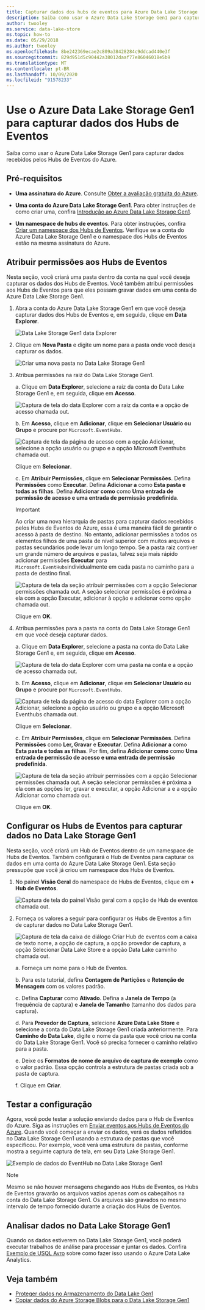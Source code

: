 ```yaml
---
title: Capturar dados dos hubs de eventos para Azure Data Lake Storage Gen1
description: Saiba como usar o Azure Data Lake Storage Gen1 para capturar dados recebidos pelos Hubs de Eventos do Azure. Comece verificando os pré-requisitos.
author: twooley
ms.service: data-lake-store
ms.topic: how-to
ms.date: 05/29/2018
ms.author: twooley
ms.openlocfilehash: 8be242369ecae2c809a38428284c9ddcad440e3f
ms.sourcegitcommit: 829d951d5c90442a38012daaf77e86046018e5b9
ms.translationtype: MT
ms.contentlocale: pt-BR
ms.lasthandoff: 10/09/2020
ms.locfileid: "91578233"
---
```

# <a name="use-azure-data-lake-storage-gen1-to-capture-data-from-event-hubs"></a>Use o Azure Data Lake Storage Gen1 para capturar dados dos Hubs de Eventos

Saiba como usar o Azure Data Lake Storage Gen1 para capturar dados recebidos pelos Hubs de Eventos do Azure.

## <a name="prerequisites"></a>Pré-requisitos

* **Uma assinatura do Azure**. Consulte [Obter a avaliação gratuita do Azure](https://azure.microsoft.com/pricing/free-trial/).

* **Uma conta do Azure Data Lake Storage Gen1**. Para obter instruções de como criar uma, confira [Introdução ao Azure Data Lake Storage Gen1](data-lake-store-get-started-portal.md).

*  **Um namespace de hubs de eventos**. Para obter instruções, confira [Criar um namespace dos Hubs de Eventos](../event-hubs/event-hubs-create.md#create-an-event-hubs-namespace). Verifique se a conta do Azure Data Lake Storage Gen1 e o namespace dos Hubs de Eventos estão na mesma assinatura do Azure.


## <a name="assign-permissions-to-event-hubs"></a>Atribuir permissões aos Hubs de Eventos

Nesta seção, você criará uma pasta dentro da conta na qual você deseja capturar os dados dos Hubs de Eventos. Você também atribui permissões aos Hubs de Eventos para que eles possam gravar dados em uma conta do Azure Data Lake Storage Gen1. 

1. Abra a conta do Azure Data Lake Storage Gen1 em que você deseja capturar dados dos Hubs de Eventos e, em seguida, clique em **Data Explorer**.

    ![Data Lake Storage Gen1 data Explorer](./media/data-lake-store-archive-eventhub-capture/data-lake-store-open-data-explorer.png "Data Lake Storage Gen1 data Explorer")

1.  Clique em **Nova Pasta** e digite um nome para a pasta onde você deseja capturar os dados.

    ![Criar uma nova pasta no Data Lake Storage Gen1](./media/data-lake-store-archive-eventhub-capture/data-lake-store-create-new-folder.png "Criar uma nova pasta no Data Lake Storage Gen1")

1. Atribua permissões na raiz do Data Lake Storage Gen1. 

    a. Clique em **Data Explorer**, selecione a raiz da conta do Data Lake Storage Gen1 e, em seguida, clique em **Acesso**.

    ![Captura de tela do data Explorer com a raiz da conta e a opção de acesso chamada out.](./media/data-lake-store-archive-eventhub-capture/data-lake-store-assign-permissions-to-root.png "Atribuir permissões para a raiz de Data Lake Storage Gen1")

    b. Em **Acesso**, clique em **Adicionar**, clique em **Selecionar Usuário ou Grupo** e procure por `Microsoft.EventHubs`. 

    ![Captura de tela da página de acesso com a opção Adicionar, selecione a opção usuário ou grupo e a opção Microsoft Eventhubs chamada out.](./media/data-lake-store-archive-eventhub-capture/data-lake-store-assign-eventhub-sp.png "Atribuir permissões para a raiz de Data Lake Storage Gen1")
    
    Clique em **Selecionar**.

    c. Em **Atribuir Permissões**, clique em **Selecionar Permissões**. Defina **Permissões** como **Executar**. Defina **Adicionar a** como **Esta pasta e todas as filhas**. Defina **Adicionar como** como **Uma entrada de permissão de acesso e uma entrada de permissão predefinida**.

    > [!IMPORTANT]
    > Ao criar uma nova hierarquia de pastas para capturar dados recebidos pelos Hubs de Eventos do Azure, essa é uma maneira fácil de garantir o acesso à pasta de destino.  No entanto, adicionar permissões a todos os elementos filhos de uma pasta de nível superior com muitos arquivos e pastas secundários pode levar um longo tempo.  Se a pasta raiz contiver um grande número de arquivos e pastas, talvez seja mais rápido adicionar permissões **Executar** para `Microsoft.EventHubs`individualmente em cada pasta no caminho para a pasta de destino final. 

    ![Captura de tela da seção atribuir permissões com a opção Selecionar permissões chamada out. A seção selecionar permissões é próxima a ela com a opção Executar, adicionar à opção e adicionar como opção chamada out.](./media/data-lake-store-archive-eventhub-capture/data-lake-store-assign-eventhub-sp1.png "Atribuir permissões para a raiz de Data Lake Storage Gen1")

    Clique em **OK**.

1. Atribua permissões para a pasta na conta do Data Lake Storage Gen1 em que você deseja capturar dados.

    a. Clique em **Data Explorer**, selecione a pasta na conta do Data Lake Storage Gen1 e, em seguida, clique em **Acesso**.

    ![Captura de tela do data Explorer com uma pasta na conta e a opção de acesso chamada out.](./media/data-lake-store-archive-eventhub-capture/data-lake-store-assign-permissions-to-folder.png "Atribuir permissões para a pasta Data Lake Storage Gen1")

    b. Em **Acesso**, clique em **Adicionar**, clique em **Selecionar Usuário ou Grupo** e procure por `Microsoft.EventHubs`. 

    ![Captura de tela da página de acesso do data Explorer com a opção Adicionar, selecione a opção usuário ou grupo e a opção Microsoft Eventhubs chamada out.](./media/data-lake-store-archive-eventhub-capture/data-lake-store-assign-eventhub-sp.png "Atribuir permissões para a pasta Data Lake Storage Gen1")
    
    Clique em **Selecionar**.

    c. Em **Atribuir Permissões**, clique em **Selecionar Permissões**. Defina **Permissões** como **Ler, Gravar** e **Executar**. Defina **Adicionar a** como **Esta pasta e todas as filhas**. Por fim, defina **Adicionar como** como **Uma entrada de permissão de acesso e uma entrada de permissão predefinida**.

    ![Captura de tela da seção atribuir permissões com a opção Selecionar permissões chamada out. A seção selecionar permissões é próxima a ela com as opções ler, gravar e executar, a opção Adicionar a e a opção Adicionar como chamada out.](./media/data-lake-store-archive-eventhub-capture/data-lake-store-assign-eventhub-sp-folder.png "Atribuir permissões para a pasta Data Lake Storage Gen1")
    
    Clique em **OK**. 

## <a name="configure-event-hubs-to-capture-data-to-data-lake-storage-gen1"></a>Configurar os Hubs de Eventos para capturar dados no Data Lake Storage Gen1

Nesta seção, você criará um Hub de Eventos dentro de um namespace de Hubs de Eventos. Também configurará o Hub de Eventos para capturar os dados em uma conta do Azure Data Lake Storage Gen1. Esta seção pressupõe que você já criou um namespace dos Hubs de Eventos.

1. No painel **Visão Geral** do namespace de Hubs de Eventos, clique em **+ Hub de Eventos**.

    ![Captura de tela do painel Visão geral com a opção de Hub de eventos chamada out.](./media/data-lake-store-archive-eventhub-capture/data-lake-store-create-event-hub.png "Criar Hub de Eventos")

1. Forneça os valores a seguir para configurar os Hubs de Eventos a fim de capturar dados no Data Lake Storage Gen1.

    ![Captura de tela da caixa de diálogo Criar Hub de eventos com a caixa de texto nome, a opção de captura, a opção provedor de captura, a opção Selecionar Data Lake Store e a opção Data Lake caminho chamada out.](./media/data-lake-store-archive-eventhub-capture/data-lake-store-configure-eventhub.png "Criar Hub de Eventos")

    a. Forneça um nome para o Hub de Eventos.
    
    b. Para este tutorial, defina **Contagem de Partições** e **Retenção de Mensagem** com os valores padrão.
    
    c. Defina **Capturar** como **Ativado**. Defina a **Janela de Tempo** (a frequência de captura) e **Janela de Tamanho** (tamanho dos dados para captura). 
    
    d. Para **Provedor de Captura**, selecione **Azure Data Lake Store** e selecione a conta do Data Lake Storage Gen1 criada anteriormente. Para **Caminho do Data Lake**, digite o nome da pasta que você criou na conta do Data Lake Storage Gen1. Você só precisa fornecer o caminho relativo para a pasta.

    e. Deixe os **Formatos de nome de arquivo de captura de exemplo** como o valor padrão. Essa opção controla a estrutura de pastas criada sob a pasta de captura.

    f. Clique em **Criar**.

## <a name="test-the-setup"></a>Testar a configuração

Agora, você pode testar a solução enviando dados para o Hub de Eventos do Azure. Siga as instruções em [Enviar eventos aos Hubs de Eventos do Azure](../event-hubs/event-hubs-dotnet-framework-getstarted-send.md). Quando você começar a enviar os dados, verá os dados refletidos no Data Lake Storage Gen1 usando a estrutura de pastas que você especificou. Por exemplo, você verá uma estrutura de pastas, conforme mostra a seguinte captura de tela, em seu Data Lake Storage Gen1.

![Exemplo de dados do EventHub no Data Lake Storage Gen1](./media/data-lake-store-archive-eventhub-capture/data-lake-store-eventhub-data-sample.png "Exemplo de dados do EventHub no Data Lake Storage Gen1")

> [!NOTE]
> Mesmo se não houver mensagens chegando aos Hubs de Eventos, os Hubs de Eventos gravarão os arquivos vazios apenas com os cabeçalhos na conta do Data Lake Storage Gen1. Os arquivos são gravados no mesmo intervalo de tempo fornecido durante a criação dos Hubs de Eventos.
> 
>

## <a name="analyze-data-in-data-lake-storage-gen1"></a>Analisar dados no Data Lake Storage Gen1

Quando os dados estiverem no Data Lake Storage Gen1, você poderá executar trabalhos de análise para processar e juntar os dados. Confira [Exemplo de USQL Avro](https://github.com/Azure/usql/tree/master/Examples/AvroExamples) sobre como fazer isso usando o Azure Data Lake Analytics.
  

## <a name="see-also"></a>Veja também
* [Proteger dados no Armazenamento do Data Lake Gen1](data-lake-store-secure-data.md)
* [Copiar dados do Azure Storage Blobs para o Data Lake Storage Gen1](data-lake-store-copy-data-azure-storage-blob.md)
